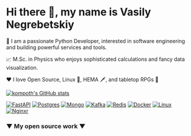 # Hi there 👋, my name is Vasily Negrebetskiy

👷 I am a passionate Python Developer, interested in software engineering and building powerful services and tools.

📈 M.Sc. in Physics who enjoys sophisticated calculations and fancy data visualization.

❤️ I love Open Source, Linux 🐧, HEMA 🗡️, and tabletop RPGs 🎲

[![kompoth's GitHub stats](https://github-readme-stats.vercel.app/api?username=kompoth&show_icons=true&theme=gruvbox)](https://github.com/anuraghazra/github-readme-stats)

[![FastAPI](https://skillicons.dev/icons?i=fastapi)](https://fastapi.tiangolo.com/)
[![Postgres](https://skillicons.dev/icons?i=postgres)](https://www.postgresql.org/)
[![Mongo](https://skillicons.dev/icons?i=mongo)](https://www.mongodb.com/)
[![Kafka](https://skillicons.dev/icons?i=kafka)](https://kafka.apache.org/)
[![Redis](https://skillicons.dev/icons?i=redis)](https://redis.io/)
[![Docker](https://skillicons.dev/icons?i=docker)](https://www.docker.com/)
[![Linux](https://skillicons.dev/icons?i=linux)](https://www.linux.org/)
[![Nginxr](https://skillicons.dev/icons?i=nginx)](https://nginx.org/)

### ▼ My open source work ▼
